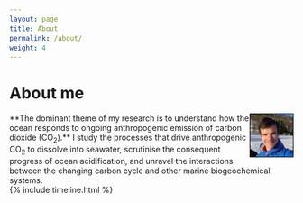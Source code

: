 ```yaml
---
layout: page
title: About
permalink: /about/
weight: 4
---
```


# **About me**

<img src="https://raw.githubusercontent.com/mvdh7/mvdh7.github.io/master/images/xcski.jpg" style="float:right; border:1px solid #000; width:15%" />
**The dominant theme of my research is to understand how the ocean responds to ongoing anthropogenic emission of carbon dioxide (CO<sub>2</sub>).** I study the processes that drive anthropogenic CO<sub>2</sub> to dissolve into seawater, scrutinise the consequent progress of ocean acidification, and unravel the interactions between the changing carbon cycle and other marine biogeochemical systems.



<!--
<div class="row">
{% include skills.html title="Programming Skills" source=site.data.programming-skills %}
{% include skills.html title="Other Skills" source=site.data.other-skills %}
</div>
-->

<div class="row">
{% include timeline.html %}
</div>
